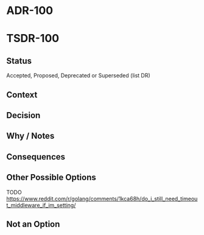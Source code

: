 # ADR-100
# TSDR-100

## Status

Accepted, Proposed, Deprecated or Superseded (list DR)

## Context



## Decision



## Why / Notes



## Consequences



## Other Possible Options

TODO https://www.reddit.com/r/golang/comments/1kca68h/do_i_still_need_timeout_middleware_if_im_setting/

## Not an Option

